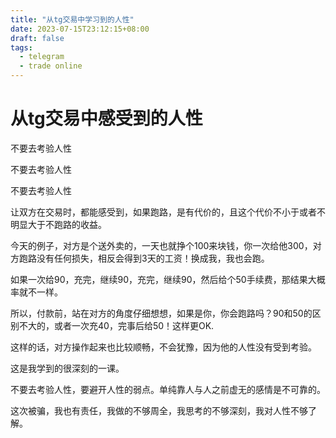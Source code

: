 ```yaml
---
title: "从tg交易中学习到的人性"
date: 2023-07-15T23:12:15+08:00
draft: false
tags:
  - telegram
  - trade online
---
```


# 从tg交易中感受到的人性

不要去考验人性

不要去考验人性

不要去考验人性

让双方在交易时，都能感受到，如果跑路，是有代价的，且这个代价不小于或者不明显大于不跑路的收益。

今天的例子，对方是个送外卖的，一天也就挣个100来块钱，你一次给他300，对方跑路没有任何损失，相反会得到3天的工资！换成我，我也会跑。

如果一次给90，充完，继续90，充完，继续90，然后给个50手续费，那结果大概率就不一样。

所以，付款前，站在对方的角度仔细想想，如果是你，你会跑路吗？90和50的区别不大的，或者一次充40，完事后给50！这样更OK.

这样的话，对方操作起来也比较顺畅，不会犹豫，因为他的人性没有受到考验。

这是我学到的很深刻的一课。

不要去考验人性，要避开人性的弱点。单纯靠人与人之前虚无的感情是不可靠的。

这次被骗，我也有责任，我做的不够周全，我思考的不够深刻，我对人性不够了解。